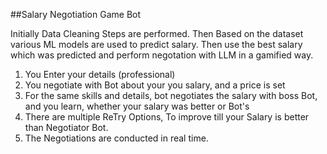 ##Salary Negotiation Game Bot

Initially Data Cleaning Steps are performed. 
Then Based on the dataset various ML models are used to predict salary. 
Then use the best salary which was predicted and perform negotation with LLM in a gamified way. 

1. You Enter your details (professional)
2. You negotiate with Bot about your you salary, and a price is set
3. For the same skills and details, bot negotiates the salary with boss Bot, and you learn, whether your salary was better or Bot's
4. There are multiple ReTry Options, To improve till your Salary is better than Negotiator Bot.
5. The Negotiations are conducted in real time.
